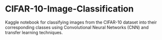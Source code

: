 # CIFAR-10-Image-Classification
Kaggle notebook for classifying images from the CIFAR-10 dataset into their corresponding classes using Convolutional Neural Networks (CNN) and transfer learning techniques.
